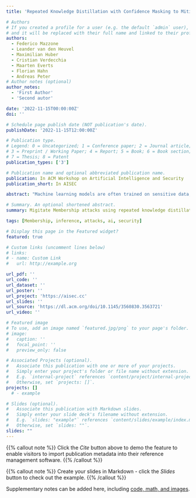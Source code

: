```yaml
---
title: 'Repeated Knowledge Distillation with Confidence Masking to Mitigate Membership Inference Attacks'

# Authors
# If you created a profile for a user (e.g. the default `admin` user), write the username (folder name) here
# and it will be replaced with their full name and linked to their profile.
authors:
  - Federico Mazzone
  - Leander van den Heuvel
  - Maximilian Huber
  - Cristian Verdecchia
  - Maarten Everts
  - Florian Hahn
  - Andreas Peter
# Author notes (optional)
author_notes:
  - 'First Author'
  - 'Second autor'

date: '2022-11-15T00:00:00Z'
doi: ''

# Schedule page publish date (NOT publication's date).
publishDate: '2022-11-15T12:00:00Z'

# Publication type.
# Legend: 0 = Uncategorized; 1 = Conference paper; 2 = Journal article;
# 3 = Preprint / Working Paper; 4 = Report; 5 = Book; 6 = Book section;
# 7 = Thesis; 8 = Patent
publication_types: ['3']

# Publication name and optional abbreviated publication name.
publication: In ACM Workshop on Artificial Intelligence and Security
publication_short: In AISEC

abstract: "Machine learning models are often trained on sensitive data, such as medical records or bank transactions, posing high privacy risks. In fact, membership inference attacks can use the model parameters or predictions to determine whether a given data point was part of the training set. One of the most promising mitigations in literature is Knowledge Distillation (KD). This mitigation consists of first training a teacher model on the sensitive private dataset, and then transferring the teacher knowledge to a student model, by the mean of a surrogate dataset. The student model is then deployed in place of the teacher model. Unfortunately, KD on its own does not provide users much flexibility, meant as the possibility to arbitrarily decide how much utility to sacrifice to get membership-privacy. To address this problem, we propose a novel approach that combines KD with confidence score masking. Concretely, we repeat the distillation procedure multiple times in series and, during each distillation, perturb the teacher predictions using confidence masking techniques. We show that our solution provides more flexibility than standard KD, as it allows users to tune the number of distillation rounds and the strength of the masking function. We implement our approach in a tool, RepKD, and assess our mitigation against white- and black-box attacks on multiple models and datasets. Even when the surrogate dataset is different from the private one (which we believe to be a more realistic setting than is commonly found in literature), our mitigation is able to make the black-box attack completely ineffective and significantly reduce the accuracy of the white-box attack at the cost of only 0.6% test accuracy loss."

# Summary. An optional shortened abstract.
summary: Migitate Membership attacks using repeated knowledge distillation.

tags: [Membership, inference, attacks, ai, security]

# Display this page in the Featured widget?
featured: true

# Custom links (uncomment lines below)
# links:
# - name: Custom Link
#   url: http://example.org

url_pdf: ''
url_code: ''
url_dataset: ''
url_poster: ''
url_project: 'https://aisec.cc'
url_slides: ''
url_source: 'https://dl.acm.org/doi/10.1145/3560830.3563721'
url_video: ''

# Featured image
# To use, add an image named `featured.jpg/png` to your page's folder.
# image:
#   caption: ''
#   focal_point: ''
#   preview_only: false

# Associated Projects (optional).
#   Associate this publication with one or more of your projects.
#   Simply enter your project's folder or file name without extension.
#   E.g. `internal-project` references `content/project/internal-project/index.md`.
#   Otherwise, set `projects: []`.
projects: []
  # - example

# Slides (optional).
#   Associate this publication with Markdown slides.
#   Simply enter your slide deck's filename without extension.
#   E.g. `slides: "example"` references `content/slides/example/index.md`.
#   Otherwise, set `slides: ""`.
slides: ""
---
```


{{% callout note %}}
Click the _Cite_ button above to demo the feature to enable visitors to import publication metadata into their reference management software.
{{% /callout %}}

{{% callout note %}}
Create your slides in Markdown - click the _Slides_ button to check out the example.
{{% /callout %}}

Supplementary notes can be added here, including [code, math, and images](https://wowchemy.com/docs/writing-markdown-latex/).
